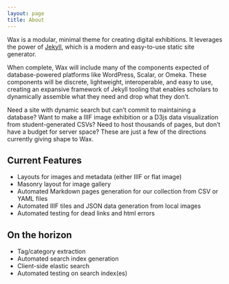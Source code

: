 ```yaml
---
layout: page
title: About
---
```


Wax is a modular, minimal theme for creating digital exhibitions. It leverages the power of [Jekyll](), which is a modern and easy-to-use static site generator.

When complete, Wax will include many of the components expected of database-powered platforms like WordPress, Scalar, or Omeka. These components will be discrete, lightweight, interoperable, and easy to use, creating an expansive framework of Jekyll tooling that enables scholars to dynamically assemble what they need and drop what they don’t.

Need a site with dynamic search but can’t commit to maintaining a database? Want to make a IIIF image exhibition or a D3js data visualization from student-generated CSVs? Need to host thousands of pages, but don’t have a budget for server space? These are just a few of the directions currently giving shape to Wax.

## Current Features

- Layouts for images and metadata (either IIIF or flat image)
- Masonry layout for image gallery
- Automated Markdown pages generation for our collection from CSV or YAML files
- Automated IIIF tiles and JSON data generation from local images
- Automated testing for dead links and html errors

## On the horizon

- Tag/category extraction
- Automated search index generation
- Client-side elastic search
- Automated testing on search index(es)

